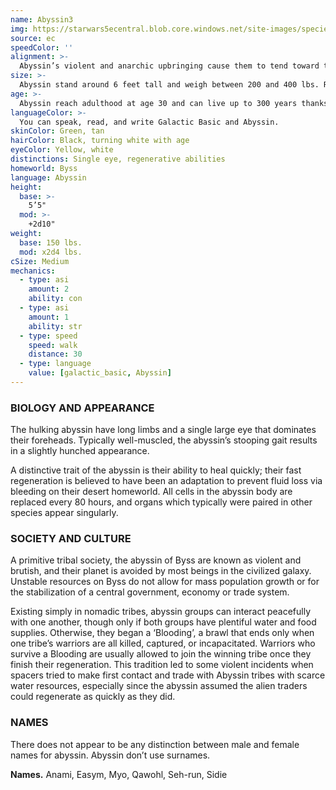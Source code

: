 ```yaml
---
name: Abyssin3
img: https://starwars5ecentral.blob.core.windows.net/site-images/species/species_abyssin.png
source: ec
speedColor: ''
alignment: >-
  Abyssin’s violent and anarchic upbringing cause them to tend toward the dark side, though there are exceptions.
size: >-
  Abyssin stand around 6 feet tall and weigh between 200 and 400 lbs. Regardless of your position in that range, your size is Medium.
age: >-
  Abyssin reach adulthood at age 30 and can live up to 300 years thanks to their regenerative abilities.
languageColor: >-
  You can speak, read, and write Galactic Basic and Abyssin. 
skinColor: Green, tan
hairColor: Black, turning white with age
eyeColor: Yellow, white
distinctions: Single eye, regenerative abilities
homeworld: Byss
language: Abyssin
height:
  base: >-
    5’5"
  mod: >-
    +2d10"
weight:
  base: 150 lbs.
  mod: x2d4 lbs.
cSize: Medium
mechanics:
  - type: asi
    amount: 2
    ability: con
  - type: asi
    amount: 1
    ability: str
  - type: speed
    speed: walk
    distance: 30
  - type: language
    value: [galactic_basic, Abyssin]
---
```

### BIOLOGY AND APPEARANCE
The hulking abyssin have long limbs and a single large eye that dominates their foreheads. Typically well-muscled, the abyssin’s stooping gait results in a slightly hunched appearance.

A distinctive trait of the abyssin is their ability to heal quickly; their fast regeneration is believed to have been an adaptation to prevent fluid loss via bleeding on their desert homeworld. All cells in the abyssin body are replaced every 80 hours, and organs which typically were paired in other species appear singularly.

### SOCIETY AND CULTURE
A primitive tribal society, the abyssin of Byss are known as violent and brutish, and their planet is avoided by most beings in the civilized galaxy. Unstable resources on Byss do not allow for mass population growth or for the stabilization of a central government, economy or trade system.

Existing simply in nomadic tribes, abyssin groups can interact peacefully with one another, though only if both groups have plentiful water and food supplies. Otherwise, they began a ‘Blooding’, a brawl that ends only when one tribe’s warriors are all killed, captured, or incapacitated. Warriors who survive a Blooding are usually allowed to join the winning tribe once they finish their regeneration. This tradition led to some violent incidents when spacers tried to make first contact and trade with Abyssin tribes with scarce water resources, especially since the abyssin assumed the alien traders could regenerate as quickly as they did.

### NAMES
There does not appear to be any distinction between male and female names for abyssin. Abyssin don’t use surnames.

__Names.__ Anami, Easym, Myo, Qawohl, Seh-run, Sidie



    